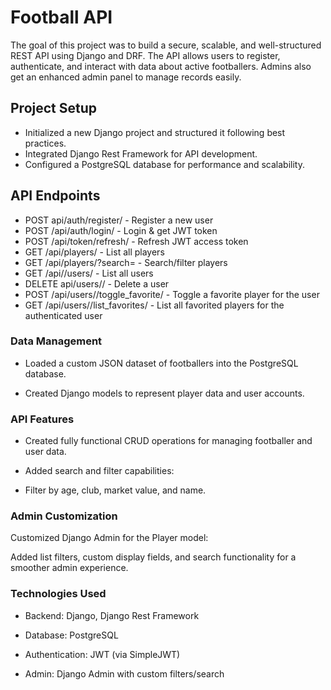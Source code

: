 # Football API  
The goal of this project was to build a secure, scalable, and well-structured REST API using Django and DRF. The API allows users to register, authenticate, and interact with data about active footballers. Admins also get an enhanced admin panel to manage records easily.

##  Project Setup
- Initialized a new Django project and structured it following best practices.
- Integrated Django Rest Framework for API development.
- Configured a PostgreSQL database for performance and scalability.

## API Endpoints

- POST	api/auth/register/	- Register a new user
- POST	/api/auth/login/	- Login & get JWT token
- POST	/api/token/refresh/	- Refresh JWT access token
- GET	    /api/players/	- List all players
- GET	    /api/players/?search=	- Search/filter players
- GET     /api//users/  - List all users
- DELETE	api/users/<id>/	- Delete a user 
- POST	/api/users/<uuid>/toggle_favorite/	- Toggle a favorite player for the user
- GET	   /api/users/<uuid>/list_favorites/	- List all favorited players for the authenticated user

### Data Management
- Loaded a custom JSON dataset of footballers into the PostgreSQL database.

- Created Django models to represent player data and user accounts.

### API Features
- Created fully functional CRUD operations for managing footballer and user data.

- Added search and filter capabilities:

- Filter by age, club, market value, and name.

### Admin Customization
Customized Django Admin for the Player model:

Added list filters, custom display fields, and search functionality for a smoother admin experience.

### Technologies Used
- Backend: Django, Django Rest Framework

- Database: PostgreSQL

- Authentication: JWT (via SimpleJWT)

- Admin: Django Admin with custom filters/search

